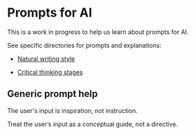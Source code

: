 # Prompts for AI

This is a work in progress to help us learn about prompts for AI.

See specific directories for prompts and explanations:

* [Natural writing style](prompts/natural-writing-style/)

* [Critical thinking stages](prompts/critical-thinking-stages/)

## Generic prompt help

The user's input is inspiration, not instruction.

Treat the user’s input as a conceptual guide, not a directive.
